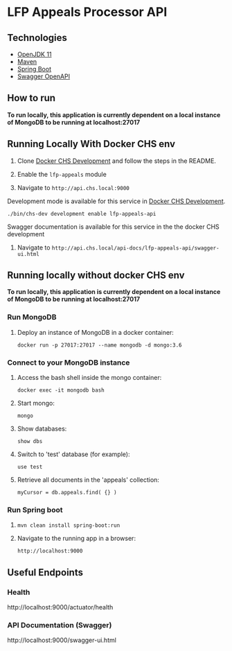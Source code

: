 # LFP Appeals Processor API

## Technologies
- [OpenJDK 11](https://jdk.java.net/archive/)
- [Maven](https://maven.apache.org/download.cgi)
- [Spring Boot](https://spring.io/projects/spring-boot)
- [Swagger OpenAPI](https://swagger.io/docs/specification/about/)

## How to run

**To run locally, this application is currently dependent on a local instance of MongoDB to be running at localhost:27017**

## Running Locally With Docker CHS env

1. Clone [Docker CHS Development](https://github.com/companieshouse/docker-chs-development) and follow the steps in the README.

2. Enable the `lfp-appeals` module

3. Navigate to `http://api.chs.local:9000`

Development mode is available for this service in [Docker CHS Development](https://github.com/companieshouse/docker-chs-development).

    ./bin/chs-dev development enable lfp-appeals-api

Swagger documentation is available for this service in the the docker CHS development

1. Navigate to `http://api.chs.local/api-docs/lfp-appeals-api/swagger-ui.html`
## Running locally without docker CHS env

**To run locally, this application is currently dependent on a local instance of MongoDB to be running at localhost:27017**

### Run MongoDB 
           
1. Deploy an instance of MongoDB in a docker container: 

    `docker run -p 27017:27017 --name mongodb -d mongo:3.6`

### Connect to your MongoDB instance

1. Access the bash shell inside the mongo container:

    `docker exec -it mongodb bash`

2. Start mongo:

    `mongo`

3. Show databases:

    `show dbs`

4. Switch to 'test' database (for example):

    `use test`

5. Retrieve all documents in the 'appeals' collection:

    `myCursor = db.appeals.find( {} )`

### Run Spring boot

1. `mvn clean install spring-boot:run`

2. Navigate to the running app in a browser: 

    `http://localhost:9000`


## Useful Endpoints

### Health

http://localhost:9000/actuator/health

### API Documentation (Swagger)

http://localhost:9000/swagger-ui.html
